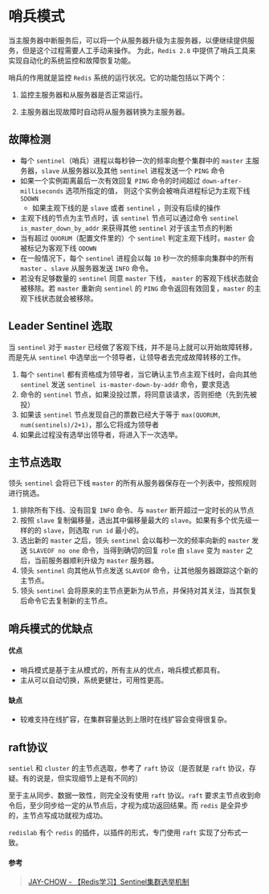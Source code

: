 # 哨兵模式

当主服务器中断服务后，可以将一个从服务器升级为主服务器，以便继续提供服务，但是这个过程需要人工手动来操作。 为此，`Redis 2.8` 中提供了哨兵工具来实现自动化的系统监控和故障恢复功能。

哨兵的作用就是监控 `Redis` 系统的运行状况。它的功能包括以下两个：

1. 监控主服务器和从服务器是否正常运行。 

2. 主服务器出现故障时自动将从服务器转换为主服务器。





## 故障检测

- 每个 `sentinel`（哨兵）进程以每秒钟一次的频率向整个集群中的 `master` 主服务器，`slave` 从服务器以及其他 `sentinel` 进程发送一个 `PING` 命令
- 如果一个实例距离最后一次有效回复 `PING` 命令的时间超过 `down-after-milliseconds` 选项所指定的值， 则这个实例会被哨兵进程标记为主观下线 `SDOWN`
  - 如果主观下线的是 `slave` 或者 `sentinel` ，则没有后续的操作
- 主观下线的节点为主节点时，该 `sentinel` 节点可以通过命令 `sentinel is_master_down_by_addr` 来获得其他 `sentinel` 对于该主节点的判断
- 当有超过 `QUORUM`（配置文件里的）个 `sentinel` 判定主观下线时，`master` 会被标记为客观下线 `ODOWN`
- 在一般情况下，每个 `sentinel` 进程会以每 `10` 秒一次的频率向集群中的所有 `master` 、`slave` 从服务器发送 `INFO` 命令。
- 若没有足够数量的 `sentinel` 同意 `master` 下线， `master` 的客观下线状态就会被移除。若 `master` 重新向 `sentinel` 的 `PING` 命令返回有效回复，`master` 的主观下线状态就会被移除。





## Leader Sentinel 选取

当 `sentinel` 对于 `master` 已经做了客观下线，并不是马上就可以开始故障转移，而是先从 `sentinel` 中选举出一个领导者，让领导者去完成故障转移的工作。

1. 每个 `sentinel` 都有资格成为领导者，当它确认主节点主观下线时，会向其他 `sentinel` 发送 `sentinel is-master-down-by-addr` 命令，要求竞选
2. 命令的 `sentinel` 节点，如果没投过票，将同意该请求，否则拒绝（先到先被投）
3. 如果该 `sentinel` 节点发现自己的票数已经大于等于 `max(QUORUM, num(sentinels)/2+1)`，那么它将成为领导者
4. 如果此过程没有选举出领导者，将进入下一次选举。





## 主节点选取

领头 `sentinel` 会将已下线 `master` 的所有从服务器保存在一个列表中，按照规则进行挑选。

1. 排除所有下线、没有回复 `INFO` 命令、与 `master` 断开超过一定时长的从节点
2. 按照 `slave` 复制偏移量，选出其中偏移量最大的 `slave`。如果有多个优先级一样的的 `slave`，则选取 `run id` 最小的。
3. 选出新的 `master` 之后，领头 `sentinel` 会以每秒一次的频率向新的 `master` 发送 `SLAVEOF no one` 命令，当得到确切的回复 `role` 由 `slave` 变为 `master` 之后，当前服务器顺利升级为 `master` 服务器。
4. 领头 `sentinel` 向其他从节点发送 `SLAVEOF` 命令，让其他服务器跟踪这个新的主节点。
5. 领头 `sentinel` 会将原来的主节点更新为从节点，并保持对其关注，当其恢复后命令它去复制新的主节点。





## 哨兵模式的优缺点

#### 优点

- 哨兵模式是基于主从模式的，所有主从的优点，哨兵模式都具有。
- 主从可以自动切换，系统更健壮，可用性更高。

#### 缺点

- 较难支持在线扩容，在集群容量达到上限时在线扩容会变得很复杂。





## raft协议

`sentiel` 和 `cluster` 的主节点选取，参考了 `raft` 协议（是否就是 `raft` 协议，存疑。有的说是，但实现细节上是有不同的）

至于主从同步、数据一致性，则完全没有使用 `raft` 协议。`raft` 要求主节点收到命令后，至少同步给一定的从节点后，才视为成功返回结果。而 `redis` 是全异步的，主节点写成功就视为成功。

 `redislab` 有个 `redis` 的插件，以插件的形式，专门使用 `raft` 实现了分布式一致。





#### 参考

> [JAY-CHOW - 【Redis学习】Sentinel集群选举机制](https://blog.csdn.net/kezade/article/details/115046236)